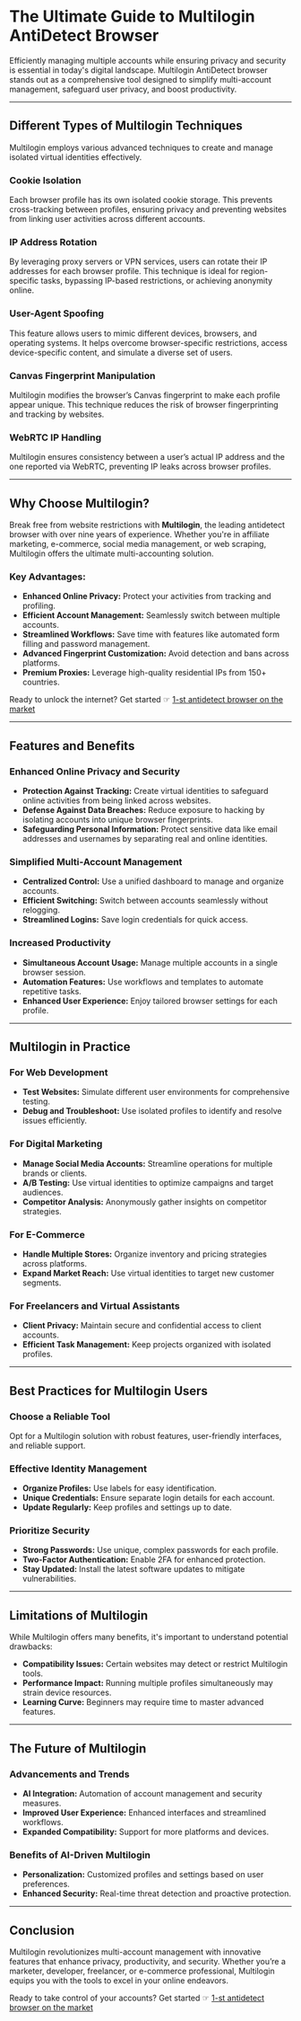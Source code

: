 # The Ultimate Guide to Multilogin AntiDetect Browser

Efficiently managing multiple accounts while ensuring privacy and security is essential in today's digital landscape. Multilogin AntiDetect browser stands out as a comprehensive tool designed to simplify multi-account management, safeguard user privacy, and boost productivity.

---

## Different Types of Multilogin Techniques

Multilogin employs various advanced techniques to create and manage isolated virtual identities effectively.

### Cookie Isolation

Each browser profile has its own isolated cookie storage. This prevents cross-tracking between profiles, ensuring privacy and preventing websites from linking user activities across different accounts.

### IP Address Rotation

By leveraging proxy servers or VPN services, users can rotate their IP addresses for each browser profile. This technique is ideal for region-specific tasks, bypassing IP-based restrictions, or achieving anonymity online.

### User-Agent Spoofing

This feature allows users to mimic different devices, browsers, and operating systems. It helps overcome browser-specific restrictions, access device-specific content, and simulate a diverse set of users.

### Canvas Fingerprint Manipulation

Multilogin modifies the browser’s Canvas fingerprint to make each profile appear unique. This technique reduces the risk of browser fingerprinting and tracking by websites.

### WebRTC IP Handling

Multilogin ensures consistency between a user’s actual IP address and the one reported via WebRTC, preventing IP leaks across browser profiles.

---

## Why Choose Multilogin?

Break free from website restrictions with **Multilogin**, the leading antidetect browser with over nine years of experience. Whether you're in affiliate marketing, e-commerce, social media management, or web scraping, Multilogin offers the ultimate multi-accounting solution.

### Key Advantages:
- **Enhanced Online Privacy:** Protect your activities from tracking and profiling.
- **Efficient Account Management:** Seamlessly switch between multiple accounts.
- **Streamlined Workflows:** Save time with features like automated form filling and password management.
- **Advanced Fingerprint Customization:** Avoid detection and bans across platforms.
- **Premium Proxies:** Leverage high-quality residential IPs from 150+ countries.

Ready to unlock the internet? Get started ☞ [1-st antidetect browser on the market](https://bit.ly/multIlogin)

---

## Features and Benefits

### Enhanced Online Privacy and Security
- **Protection Against Tracking:** Create virtual identities to safeguard online activities from being linked across websites.
- **Defense Against Data Breaches:** Reduce exposure to hacking by isolating accounts into unique browser fingerprints.
- **Safeguarding Personal Information:** Protect sensitive data like email addresses and usernames by separating real and online identities.

### Simplified Multi-Account Management
- **Centralized Control:** Use a unified dashboard to manage and organize accounts.
- **Efficient Switching:** Switch between accounts seamlessly without relogging.
- **Streamlined Logins:** Save login credentials for quick access.

### Increased Productivity
- **Simultaneous Account Usage:** Manage multiple accounts in a single browser session.
- **Automation Features:** Use workflows and templates to automate repetitive tasks.
- **Enhanced User Experience:** Enjoy tailored browser settings for each profile.

---

## Multilogin in Practice

### For Web Development
- **Test Websites:** Simulate different user environments for comprehensive testing.
- **Debug and Troubleshoot:** Use isolated profiles to identify and resolve issues efficiently.

### For Digital Marketing
- **Manage Social Media Accounts:** Streamline operations for multiple brands or clients.
- **A/B Testing:** Use virtual identities to optimize campaigns and target audiences.
- **Competitor Analysis:** Anonymously gather insights on competitor strategies.

### For E-Commerce
- **Handle Multiple Stores:** Organize inventory and pricing strategies across platforms.
- **Expand Market Reach:** Use virtual identities to target new customer segments.

### For Freelancers and Virtual Assistants
- **Client Privacy:** Maintain secure and confidential access to client accounts.
- **Efficient Task Management:** Keep projects organized with isolated profiles.

---

## Best Practices for Multilogin Users

### Choose a Reliable Tool
Opt for a Multilogin solution with robust features, user-friendly interfaces, and reliable support.

### Effective Identity Management
- **Organize Profiles:** Use labels for easy identification.
- **Unique Credentials:** Ensure separate login details for each account.
- **Update Regularly:** Keep profiles and settings up to date.

### Prioritize Security
- **Strong Passwords:** Use unique, complex passwords for each profile.
- **Two-Factor Authentication:** Enable 2FA for enhanced protection.
- **Stay Updated:** Install the latest software updates to mitigate vulnerabilities.

---

## Limitations of Multilogin

While Multilogin offers many benefits, it's important to understand potential drawbacks:
- **Compatibility Issues:** Certain websites may detect or restrict Multilogin tools.
- **Performance Impact:** Running multiple profiles simultaneously may strain device resources.
- **Learning Curve:** Beginners may require time to master advanced features.

---

## The Future of Multilogin

### Advancements and Trends
- **AI Integration:** Automation of account management and security measures.
- **Improved User Experience:** Enhanced interfaces and streamlined workflows.
- **Expanded Compatibility:** Support for more platforms and devices.

### Benefits of AI-Driven Multilogin
- **Personalization:** Customized profiles and settings based on user preferences.
- **Enhanced Security:** Real-time threat detection and proactive protection.

---

## Conclusion

Multilogin revolutionizes multi-account management with innovative features that enhance privacy, productivity, and security. Whether you’re a marketer, developer, freelancer, or e-commerce professional, Multilogin equips you with the tools to excel in your online endeavors.

Ready to take control of your accounts? Get started ☞ [1-st antidetect browser on the market](https://bit.ly/multIlogin)
